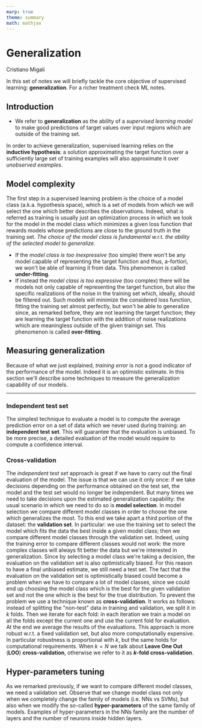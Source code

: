 ```yaml
---
marp: true
theme: summary
math: mathjax
---
```

# Generalization

<div class="author">

Cristiano Migali

</div>

In this set of notes we will briefly tackle the core objective of supervised learning: **generalization**. For a richer treatment check ML notes.

## Introduction

- We refer to **generalization** as the ability of a _supervised learning model_ to make good predictions of target values over input regions which are outside of the training set.

In order to achieve generalization, supervised learning relies on the **inductive hypothesis**: a solution approximating the target function over a sufficiently large set of training examples will also approximate it over _unobserved examples_.

## Model complexity

The first step in a supervised learning problem is the choice of a model class (a.k.a. hypothesis space), which is a set of models from which we will select the one which better describes the observations. Indeed, what is referred as training  is usually just an optimization process in which we look for the model in the model class which minimizes a given loss function that rewards models whose predictions are close to the ground truth in the training set.
_The choice of the model class is fundamental w.r.t. the ability of the selected model to generalize._
- If the _model class is too inexpressive_ (too simple) there won't be any model capable of representing the target function and thus, a-fortiori, we won't be able of learning it from data. This phenomenon is called **under-fitting**.
- If instead the _model class is too expressive_ (too complex) there will be models not only capable of representing the target function, but also the specific realizations of the noise in the training set which, ideally, should be filtered out. Such models will minimize the considered loss function, fitting the training set almost perfectly, but won't be able to generalize since, as remarked before, they are not learning the target function; they are learning the target function with the addition of noise realizations which are meaningless outside of the given trainign set. This phenomenon is called **over-fitting**.

## Measuring generalization

Because of what we just explained, _training error_ is not a good indicator of the performance of the model. Indeed it is an optimistic estimate.
In this section we'll describe some techniques to measure the generalization capability of our models.

---

### Independent test set

The simplest technique to evaluate a model is to compute the average prediction error on a set of data which we never used during training: an **independent test set**. This will guarantee that the evaluation is unbiased. To be more precise, a detailed evaluation of the model would require to compute a confidence interval.

### Cross-validation

The _independent test set_ approach is great if we have to carry out the final evaluation of the model. The issue is that we can use it only once: if we take decisions depending on the performance obtained on the test set, the model and the test set would no longer be independent. But many times we need to take decisions upon the estimated generalization capability: the usual scenario in which we need to do so is **model selection**. In model selection we compare different model classes in order to choose the one which generalizes the most. To this end we take apart a third portion of the dataset: the **validation set**. In particular: we use the training set to select the model which fits the data the best inside a given model class; then we compare different model classes through the validation set. Indeed, using the training error to compare different classes would not work: the more complex classes will always fit better the data but we're interested in generalization.
Since by selecting a model class we're taking a decision, the evaluation on the validation set is also optimistically biased. For this reason to have a final unbiased estimate, we still need a test set.
The fact that the evaluation on the validation set is optimistically biased could become a problem when we have to compare a lot of model classes, since we could end up choosing the model class which is the best for the given validation set and not the one which is the best for the true distribution.
To prevent the problem we use a technique known as **cross-validation**. It works as follows: instead of splitting the "non-test" data in training and validation, we split it in $k$ folds. Then we iterate for each fold: in each iteration we train a model on all the folds except the current one and use the current fold for evaluation. At the end we average the results of the evaluations. This approach is more robust w.r.t. a fixed validation set, but also more computationally expensive.
In particular robustness is proportional with $k$, but the same holds for computational requirements.
When $k = N$ we talk about **Leave One Out** (**LOO**) **cross-validation**, otherwise we refer to it as **$k$-fold cross-validation**.

## Hyper-parameters tuning

As we remarked previously, if we want to compare different model classes, we need a validation set. Observe that we change model class not only when we completely change the family of models (i.e. NNs vs SVMs), but also when we modify the so-called **hyper-parameters** of the same family of models. Examples of hyper-parameters in the NNs family are the number of layers and the number of neurons inside hidden layers.
